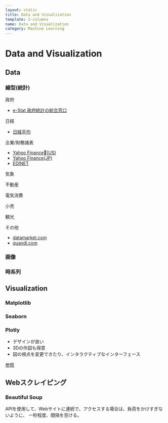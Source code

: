 ```yaml
---
layout: static
title: Data and Visualization
template: 3-columns
name: Data and Visualization
category: Machine Learning
---
```


# Data and Visualization

## Data

### 線型(統計)

政府
- [e-Stat 政府統計の総合窓口](https://www.e-stat.go.jp)

日経
- [日経平均](https://indexes.nikkei.co.jp/nkave/index)

企業/財務諸表
- [Yahoo Finance(US)](https://finance.yahoo.com/quote/^IXIC?p=^IXIC)
- [Yahoo Finance(JP)](https://stocks.finance.yahoo.co.jp)
- [EDINET](http://disclosure.edinet-fsa.go.jp)

気象

不動産

電気消費

小売

観光

その他
- [datamarket.com](https://datamarket.com/topic/list/countries/)
- [quandl.com](https://www.quandl.com)

### 画像

### 時系列


## Visualization

### Matplotlib

### Seaborn

### Plotly

- デザインが良い
- 3Dの作図も得意
- 図の視点を変更できたり、インタラクティブなインターフェース

[参照](http://www.mathgram.xyz/entry/plotly#box)

## Webスクレイピング

### Beautiful Soup
APIを使用して、Webサイトに連続で、アクセスする場合は、負荷をかけすぎないように、
一秒程度、間隔を空ける。
